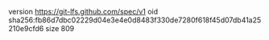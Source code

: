 version https://git-lfs.github.com/spec/v1
oid sha256:fb86d7dbc02229d04e3e4e0d8483f330de7280f618f45d07db41a25210e9cfd6
size 809
